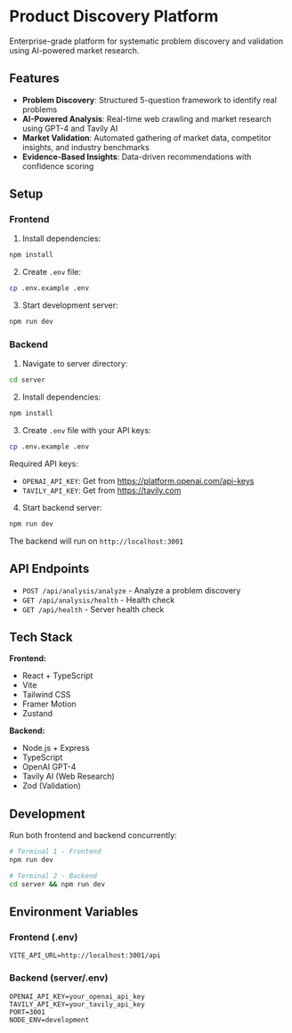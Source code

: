 # Product Discovery Platform

Enterprise-grade platform for systematic problem discovery and validation using AI-powered market research.

## Features

- **Problem Discovery**: Structured 5-question framework to identify real problems
- **AI-Powered Analysis**: Real-time web crawling and market research using GPT-4 and Tavily AI
- **Market Validation**: Automated gathering of market data, competitor insights, and industry benchmarks
- **Evidence-Based Insights**: Data-driven recommendations with confidence scoring

## Setup

### Frontend

1. Install dependencies:
```bash
npm install
```

2. Create `.env` file:
```bash
cp .env.example .env
```

3. Start development server:
```bash
npm run dev
```

### Backend

1. Navigate to server directory:
```bash
cd server
```

2. Install dependencies:
```bash
npm install
```

3. Create `.env` file with your API keys:
```bash
cp .env.example .env
```

Required API keys:
- `OPENAI_API_KEY`: Get from https://platform.openai.com/api-keys
- `TAVILY_API_KEY`: Get from https://tavily.com

4. Start backend server:
```bash
npm run dev
```

The backend will run on `http://localhost:3001`

## API Endpoints

- `POST /api/analysis/analyze` - Analyze a problem discovery
- `GET /api/analysis/health` - Health check
- `GET /api/health` - Server health check

## Tech Stack

**Frontend:**
- React + TypeScript
- Vite
- Tailwind CSS
- Framer Motion
- Zustand

**Backend:**
- Node.js + Express
- TypeScript
- OpenAI GPT-4
- Tavily AI (Web Research)
- Zod (Validation)

## Development

Run both frontend and backend concurrently:

```bash
# Terminal 1 - Frontend
npm run dev

# Terminal 2 - Backend
cd server && npm run dev
```

## Environment Variables

### Frontend (.env)
```
VITE_API_URL=http://localhost:3001/api
```

### Backend (server/.env)
```
OPENAI_API_KEY=your_openai_api_key
TAVILY_API_KEY=your_tavily_api_key
PORT=3001
NODE_ENV=development
```

